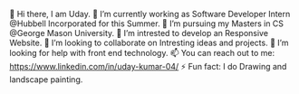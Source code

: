 👋 Hi there, I am Uday.
🔭 I’m currently working as Software Developer Intern @Hubbell Incorporated for this Summer.
🌱 I’m pursuing my Masters in CS @George Mason University.
👀 I’m intrested to develop an Responsive Website.
👯 I’m looking to collaborate on Intresting ideas and projects.
🤔 I’m looking for help with front end technology.
📫 You can reach out to me: https://www.linkedin.com/in/uday-kumar-04/
⚡ Fun fact: I do Drawing and landscape painting.
